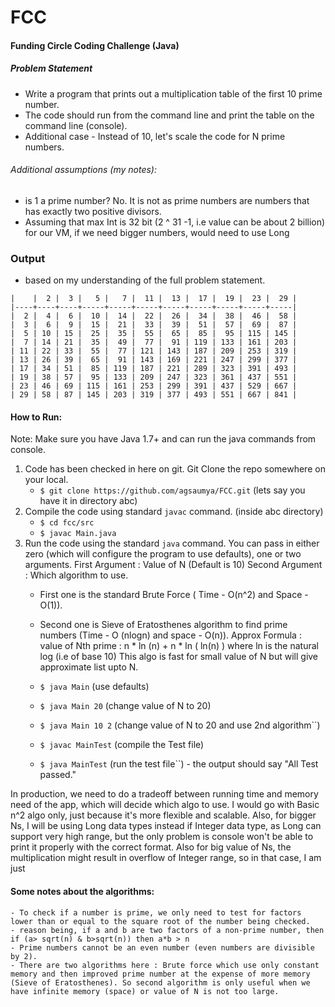 # FCC



#### Funding Circle Coding Challenge (Java)
 
##### Problem Statement

 * Write a program that prints out a multiplication table of the first 10 prime number.
 * The code should run from the command line and print the table on the command line (console).
 * Additional case - Instead of 10, let's scale the code for N prime numbers.
 

###### Additional assumptions (my notes):
  - is 1 a prime number? No. It is not as prime numbers are numbers that has exactly two positive divisors.
  - Assuming that max Int is 32 bit (2 ^ 31 -1, i.e value can be about 2 billion) for our VM, if we need bigger numbers, would need to use Long
 

 
### Output 
   - based on my understanding of the full problem statement.

```
|    |  2 |  3 |   5 |   7 |  11 |  13 |  17 |  19 |  23 |  29 |
|----+----+----+-----+-----+-----+-----+-----+-----+-----+-----|
|  2 |  4 |  6 |  10 |  14 |  22 |  26 |  34 |  38 |  46 |  58 |
|  3 |  6 |  9 |  15 |  21 |  33 |  39 |  51 |  57 |  69 |  87 |
|  5 | 10 | 15 |  25 |  35 |  55 |  65 |  85 |  95 | 115 | 145 |
|  7 | 14 | 21 |  35 |  49 |  77 |  91 | 119 | 133 | 161 | 203 |
| 11 | 22 | 33 |  55 |  77 | 121 | 143 | 187 | 209 | 253 | 319 |
| 13 | 26 | 39 |  65 |  91 | 143 | 169 | 221 | 247 | 299 | 377 |
| 17 | 34 | 51 |  85 | 119 | 187 | 221 | 289 | 323 | 391 | 493 |
| 19 | 38 | 57 |  95 | 133 | 209 | 247 | 323 | 361 | 437 | 551 |
| 23 | 46 | 69 | 115 | 161 | 253 | 299 | 391 | 437 | 529 | 667 |
| 29 | 58 | 87 | 145 | 203 | 319 | 377 | 493 | 551 | 667 | 841 |
```
 
 
 #### How to Run:
 Note: Make sure you have Java 1.7+ and can run the java commands from console.
 
 1. Code has been checked in here on git. Git Clone the repo somewhere on your local.
      - `$ git clone https://github.com/agsaumya/FCC.git`  (lets say you have it in directory abc)
 2. Compile the code using standard `javac` command.  (inside abc directory)
      - `$ cd fcc/src`
      - `$ javac Main.java`
 3. Run the code using the standard `java` command. You can pass in either zero (which will configure the program to use defaults), one or two arguments.
    First Argument : Value of N (Default is 10)
    Second Argument : Which algorithm to use. 
     - First one is the standard Brute Force ( Time - O(n^2) and Space - O(1)). 
     - Second one is Sieve of Eratosthenes algorithm to find prime numbers (Time - O (nlogn) and space - O(n)). Approx Formula : value of Nth prime : n * ln (n) + n * ln ( ln(n) )  where ln is the natural log (i.e of base 10)
        This algo is fast for small value of N but will give approximate list upto N.
     
      - `$ java Main`  (use defaults)
      - `$ java Main 20`   (change value of N to 20)
      - `$ java Main 10 2`    (change value of N to 20 and use 2nd algorithm``)
      - `$ javac MainTest`   (compile the Test file)
      - `$ java MainTest`    (run the test file``) - the output should say "All Test passed."
             
 
In production, we need to do a tradeoff between running time and memory need of the app, which will decide which algo to use. I would go with Basic n^2 algo only, just because it's more flexible and scalable. Also, for bigger Ns, I will be using Long  data types instead if Integer data type, as Long can support very high range, but the only problem is console won't be able to print it properly with the correct format.
Also for big value of Ns, the multiplication might result in overflow of Integer range, so in that case, I am just 

 #### Some notes about the algorithms:
    - To check if a number is prime, we only need to test for factors lower than or equal to the square root of the number being checked.
    - reason being, if a and b are two factors of a non-prime number, then if (a> sqrt(n) & b>sqrt(n)) then a*b > n
    - Prime numbers cannot be an even number (even numbers are divisible by 2).
    - There are two algorithms here : Brute force which use only constant memory and then improved prime number at the expense of more memory (Sieve of Eratosthenes). So second algorithm is only useful when we have infinite memory (space) or value of N is not too large.
 

